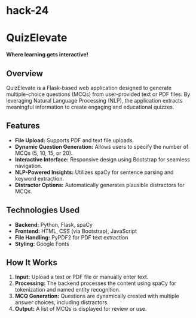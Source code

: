 # hack-24
# QuizElevate  
**Where learning gets interactive!**

## Overview  
QuizElevate is a Flask-based web application designed to generate multiple-choice questions (MCQs) from user-provided text or PDF files. By leveraging Natural Language Processing (NLP), the application extracts meaningful information to create engaging and educational quizzes. 

## Features  
- **File Upload:** Supports PDF and text file uploads.  
- **Dynamic Question Generation:** Allows users to specify the number of MCQs (5, 10, 15, or 20).  
- **Interactive Interface:** Responsive design using Bootstrap for seamless navigation.  
- **NLP-Powered Insights:** Utilizes spaCy for sentence parsing and keyword extraction.  
- **Distractor Options:** Automatically generates plausible distractors for MCQs.  

## Technologies Used  
- **Backend:** Python, Flask, spaCy  
- **Frontend:** HTML, CSS (via Bootstrap), JavaScript  
- **File Handling:** PyPDF2 for PDF text extraction  
- **Styling:** Google Fonts

## How It Works  

1. **Input:** Upload a text or PDF file or manually enter text.  
2. **Processing:** The backend processes the content using spaCy for tokenization and named entity recognition.  
3. **MCQ Generation:** Questions are dynamically created with multiple answer choices, including distractors.  
4. **Output:** A list of MCQs is displayed for review or use.  
